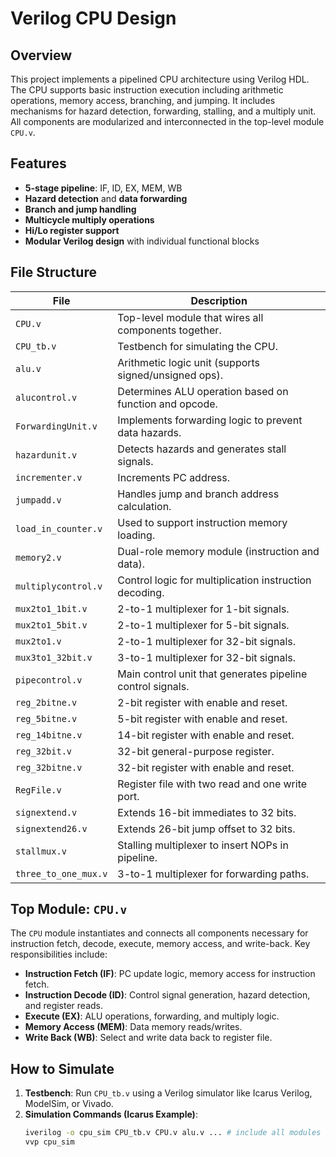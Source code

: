# Verilog CPU Design

## Overview

This project implements a pipelined CPU architecture using Verilog HDL. The CPU supports basic instruction execution including arithmetic operations, memory access, branching, and jumping. It includes mechanisms for hazard detection, forwarding, stalling, and a multiply unit. All components are modularized and interconnected in the top-level module `CPU.v`.

## Features

- **5-stage pipeline**: IF, ID, EX, MEM, WB
- **Hazard detection** and **data forwarding**
- **Branch and jump handling**
- **Multicycle multiply operations**
- **Hi/Lo register support**
- **Modular Verilog design** with individual functional blocks

## File Structure

| File                  | Description |
|-----------------------|-------------|
| `CPU.v`               | Top-level module that wires all components together. |
| `CPU_tb.v`            | Testbench for simulating the CPU. |
| `alu.v`               | Arithmetic logic unit (supports signed/unsigned ops). |
| `alucontrol.v`        | Determines ALU operation based on function and opcode. |
| `ForwardingUnit.v`    | Implements forwarding logic to prevent data hazards. |
| `hazardunit.v`        | Detects hazards and generates stall signals. |
| `incrementer.v`       | Increments PC address. |
| `jumpadd.v`           | Handles jump and branch address calculation. |
| `load_in_counter.v`   | Used to support instruction memory loading. |
| `memory2.v`           | Dual-role memory module (instruction and data). |
| `multiplycontrol.v`   | Control logic for multiplication instruction decoding. |
| `mux2to1_1bit.v`      | 2-to-1 multiplexer for 1-bit signals. |
| `mux2to1_5bit.v`      | 2-to-1 multiplexer for 5-bit signals. |
| `mux2to1.v`           | 2-to-1 multiplexer for 32-bit signals. |
| `mux3to1_32bit.v`     | 3-to-1 multiplexer for 32-bit signals. |
| `pipecontrol.v`       | Main control unit that generates pipeline control signals. |
| `reg_2bitne.v`        | 2-bit register with enable and reset. |
| `reg_5bitne.v`        | 5-bit register with enable and reset. |
| `reg_14bitne.v`       | 14-bit register with enable and reset. |
| `reg_32bit.v`         | 32-bit general-purpose register. |
| `reg_32bitne.v`       | 32-bit register with enable and reset. |
| `RegFile.v`           | Register file with two read and one write port. |
| `signextend.v`        | Extends 16-bit immediates to 32 bits. |
| `signextend26.v`      | Extends 26-bit jump offset to 32 bits. |
| `stallmux.v`          | Stalling multiplexer to insert NOPs in pipeline. |
| `three_to_one_mux.v`  | 3-to-1 multiplexer for forwarding paths. |

## Top Module: `CPU.v`

The `CPU` module instantiates and connects all components necessary for instruction fetch, decode, execute, memory access, and write-back. Key responsibilities include:

- **Instruction Fetch (IF)**: PC update logic, memory access for instruction fetch.
- **Instruction Decode (ID)**: Control signal generation, hazard detection, and register reads.
- **Execute (EX)**: ALU operations, forwarding, and multiply logic.
- **Memory Access (MEM)**: Data memory reads/writes.
- **Write Back (WB)**: Select and write data back to register file.

## How to Simulate

1. **Testbench**: Run `CPU_tb.v` using a Verilog simulator like Icarus Verilog, ModelSim, or Vivado.
2. **Simulation Commands (Icarus Example)**:
   ```bash
   iverilog -o cpu_sim CPU_tb.v CPU.v alu.v ... # include all modules
   vvp cpu_sim
